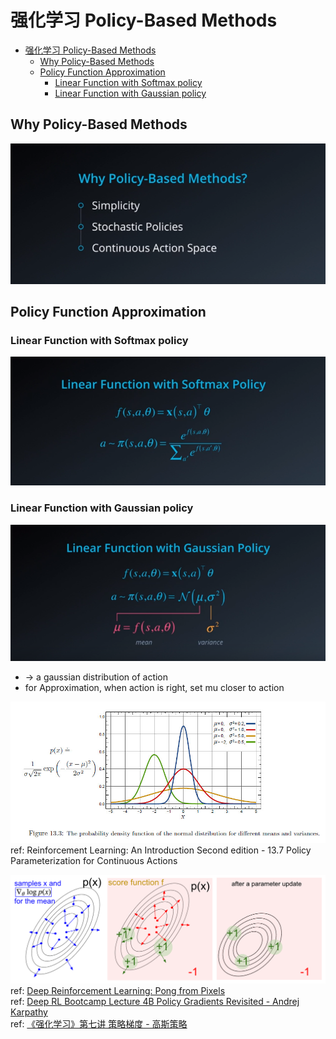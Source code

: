 # 强化学习 Policy-Based Methods



- [强化学习 Policy-Based Methods](#policy-based-methods)
    - [Why Policy-Based Methods](#why-policy-based-methods)
    - [Policy Function Approximation](#policy-function-approximation)
        - [Linear Function with Softmax policy](#linear-function-with-softmax-policy)
        - [Linear Function with Gaussian policy](#linear-function-with-gaussian-policy)




## Why Policy-Based Methods
![](./img/why_policy-based_methods.png)

## Policy Function Approximation

### Linear Function with Softmax policy
![](./img/linear_function_with_softmax_policy.png)


### Linear Function with Gaussian policy
![](./img/linear_function_with_gaussian_policy.png)

- -> a gaussian distribution of action
- for Approximation, when action is right, set mu closer to action 

![](./img/gaussian_density.jpg)  
ref: Reinforcement Learning: An Introduction Second edition - 13.7 Policy Parameterization for Continuous Actions

![](./img/pg.png)  
ref: [Deep Reinforcement Learning: Pong from Pixels](http://karpathy.github.io/2016/05/31/rl/)  
ref: [Deep RL Bootcamp Lecture 4B Policy Gradients Revisited - Andrej Karpathy](https://www.youtube.com/watch?v=tqrcjHuNdmQ)  
ref: [《强化学习》第七讲 策略梯度 - 高斯策略](https://zhuanlan.zhihu.com/p/28348110)
